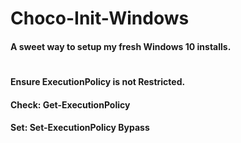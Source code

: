 # Choco-Init-Windows

#### A sweet way to setup my fresh Windows 10 installs.
#
#### Ensure ExecutionPolicy is not Restricted.
#### Check: Get-ExecutionPolicy
#### Set: Set-ExecutionPolicy Bypass
